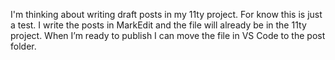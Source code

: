 I'm thinking about writing draft posts in my 11ty project. For know this is just a test. I write the posts in MarkEdit and the file will already be in the 11ty project. When I’m ready to publish I can move the file in VS Code to the post folder. 

